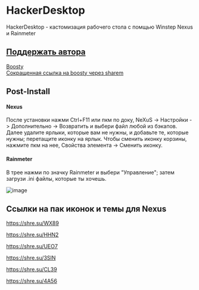 # HackerDesktop
HackerDesktop - кастомизация рабочего стола с помщью Winstep Nexus и Rainmeter

## [Поддержать автора](https://shre.su/F2FH)
[Boosty](https://boosty.to/scode18/donate)<br>
[Сокращенная ссылка на boosty через sharem](https://shre.su/F2FH)

## Post-Install

#### Nexus
После установки нажми Ctrl+F11 или пкм по доку, NeXuS -> Настройки -> Дополнительно -> Возвратить и выбери файл любой из бэкапов.
Далее удалите ярлыки, которые вам не нужны, и добавьте те, которые нужны; перетащите иконку на ярлык.
Чтобы сменить иконку корзины, нажмите пкм на нее, Свойства элемента -> Сменить иконку.

#### Rainmeter
В трее нажми по значку Rainmeter и выбери "Управление"; затем загрузи .ini файлы, которые ты хочешь.

![image](https://github.com/scode18/HackerDesktop/assets/98618381/73226682-6527-4ac7-90ed-f5160ffbd523)

## Ссылки на пак иконок и темы для Nexus
https://shre.su/WX89

https://shre.su/HHN2

https://shre.su/UEO7

https://shre.su/3SIN

https://shre.su/CL39

https://shre.su/4A56
